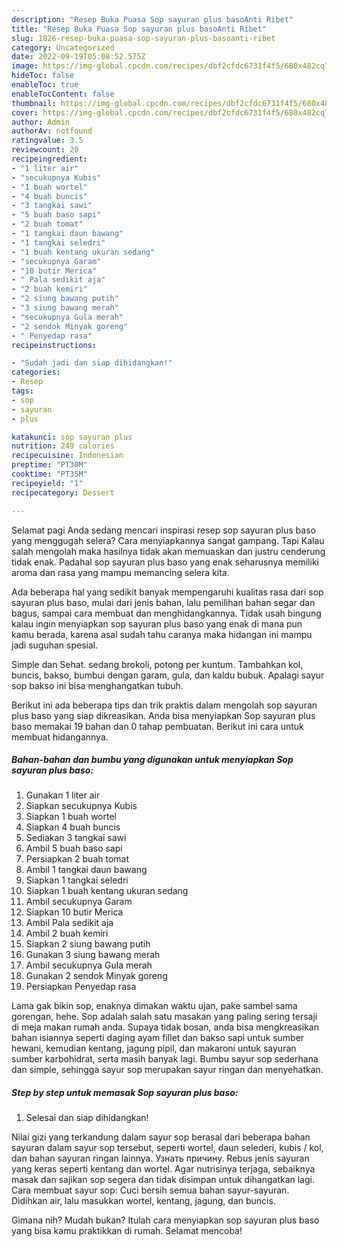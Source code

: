 ```yaml
---
description: "Resep Buka Puasa Sop sayuran plus basoAnti Ribet"
title: "Resep Buka Puasa Sop sayuran plus basoAnti Ribet"
slug: 1826-resep-buka-puasa-sop-sayuran-plus-basoanti-ribet
category: Uncategorized
date: 2022-09-19T05:08:52.575Z
image: https://img-global.cpcdn.com/recipes/dbf2cfdc6731f4f5/680x482cq70/sop-sayuran-plus-baso-foto-resep-utama.jpg
hideToc: false
enableToc: true
enableTocContent: false
thumbnail: https://img-global.cpcdn.com/recipes/dbf2cfdc6731f4f5/680x482cq70/sop-sayuran-plus-baso-foto-resep-utama.jpg
cover: https://img-global.cpcdn.com/recipes/dbf2cfdc6731f4f5/680x482cq70/sop-sayuran-plus-baso-foto-resep-utama.jpg
author: Admin
authorAv: notfound
ratingvalue: 3.5
reviewcount: 20
recipeingredient:
- "1 liter air"
- "secukupnya Kubis"
- "1 buah wortel"
- "4 buah buncis"
- "3 tangkai sawi"
- "5 buah baso sapi"
- "2 buah tomat"
- "1 tangkai daun bawang"
- "1 tangkai seledri"
- "1 buah kentang ukuran sedang"
- "secukupnya Garam"
- "10 butir Merica"
- " Pala sedikit aja"
- "2 buah kemiri"
- "2 siung bawang putih"
- "3 siung bawang merah"
- "secukupnya Gula merah"
- "2 sendok Minyak goreng"
- " Penyedap rasa"
recipeinstructions:

- "Sudah jadi dan siap dihidangkan!"
categories:
- Resep
tags:
- sop
- sayuran
- plus

katakunci: sop sayuran plus 
nutrition: 249 calories
recipecuisine: Indonesian
preptime: "PT30M"
cooktime: "PT35M"
recipeyield: "1"
recipecategory: Dessert

---
```



Selamat pagi Anda sedang mencari inspirasi resep sop sayuran plus baso yang menggugah selera? Cara menyiapkannya sangat gampang. Tapi Kalau salah mengolah maka hasilnya tidak akan memuaskan dan justru cenderung tidak enak. Padahal sop sayuran plus baso yang enak seharusnya memiliki aroma dan rasa yang mampu memancing selera kita.


Ada beberapa hal yang sedikit banyak mempengaruhi kualitas rasa dari sop sayuran plus baso, mulai dari jenis bahan, lalu pemilihan bahan segar dan bagus, sampai cara membuat dan menghidangkannya. Tidak usah bingung kalau ingin menyiapkan sop sayuran plus baso yang enak di mana pun kamu berada, karena asal sudah tahu caranya maka hidangan ini mampu jadi suguhan spesial.

Simple dan Sehat. sedang brokoli, potong per kuntum. Tambahkan kol, buncis, bakso, bumbui dengan garam, gula, dan kaldu bubuk. Apalagi sayur sop bakso ini bisa menghangatkan tubuh.


Berikut ini ada beberapa tips dan trik praktis dalam mengolah sop sayuran plus baso yang siap dikreasikan. Anda bisa menyiapkan Sop sayuran plus baso memakai 19 bahan dan 0 tahap pembuatan. Berikut ini cara untuk membuat hidangannya.

<!--inarticleads1-->

##### Bahan-bahan dan bumbu yang digunakan untuk menyiapkan Sop sayuran plus baso:

1. Gunakan 1 liter air
1. Siapkan secukupnya Kubis
1. Siapkan 1 buah wortel
1. Siapkan 4 buah buncis
1. Sediakan 3 tangkai sawi
1. Ambil 5 buah baso sapi
1. Persiapkan 2 buah tomat
1. Ambil 1 tangkai daun bawang
1. Siapkan 1 tangkai seledri
1. Siapkan 1 buah kentang ukuran sedang
1. Ambil secukupnya Garam
1. Siapkan 10 butir Merica
1. Ambil  Pala sedikit aja
1. Ambil 2 buah kemiri
1. Siapkan 2 siung bawang putih
1. Gunakan 3 siung bawang merah
1. Ambil secukupnya Gula merah
1. Gunakan 2 sendok Minyak goreng
1. Persiapkan  Penyedap rasa


Lama gak bikin sop, enaknya dimakan waktu ujan, pake sambel sama gorengan, hehe. Sop adalah salah satu masakan yang paling sering tersaji di meja makan rumah anda. Supaya tidak bosan, anda bisa mengkreasikan bahan isiannya seperti daging ayam fillet dan bakso sapi untuk sumber hewani, kemudian kentang, jagung pipil, dan makaroni untuk sayuran sumber karbohidrat, serta masih banyak lagi. Bumbu sayur sop sederhana dan simple, sehingga sayur sop merupakan sayur ringan dan menyehatkan. 

<!--inarticleads2-->

##### Step by step untuk memasak Sop sayuran plus baso:


1. Selesai dan siap dihidangkan!

Nilai gizi yang terkandung dalam sayur sop berasal dari beberapa bahan sayuran dalam sayur sop tersebut, seperti wortel, daun selederi, kubis / kol, dan bahan sayuran ringan lainnya. Узнать причину. Rebus jenis sayuran yang keras seperti kentang dan wortel. Agar nutrisinya terjaga, sebaiknya masak dan sajikan sop segera dan tidak disimpan untuk dihangatkan lagi. Cara membuat sayur sop: Cuci bersih semua bahan sayur-sayuran. Didihkan air, lalu masukkan wortel, kentang, jagung, dan buncis. 

Gimana nih? Mudah bukan? Itulah cara menyiapkan sop sayuran plus baso yang bisa kamu praktikkan di rumah. Selamat mencoba!
